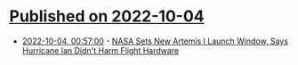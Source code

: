 # [Published on 2022-10-04](index.md)

* [2022-10-04, 00:57:00](https://soylentnews.org/article.pl?sid=22/10/02/144257&from=rss) - [NASA Sets New Artemis I Launch Window, Says Hurricane Ian Didn't Harm Flight Hardware](https://soylentnews.org/article.pl?sid=22/10/02/144257&from=rss)
